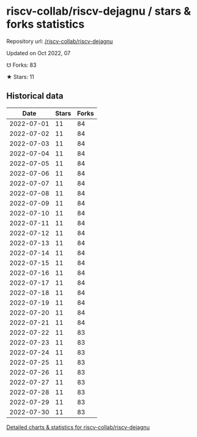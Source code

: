 # riscv-collab/riscv-dejagnu / stars & forks statistics

Repository url: [/riscv-collab/riscv-dejagnu](https://github.com/riscv-collab/riscv-dejagnu)

Updated on Oct 2022, 07

☋ Forks: 83

★ Stars: 11

## Historical data
| Date | Stars | Forks |
|------|-------|-------|
| 2022-07-01 | 11 | 84 | 
| 2022-07-02 | 11 | 84 | 
| 2022-07-03 | 11 | 84 | 
| 2022-07-04 | 11 | 84 | 
| 2022-07-05 | 11 | 84 | 
| 2022-07-06 | 11 | 84 | 
| 2022-07-07 | 11 | 84 | 
| 2022-07-08 | 11 | 84 | 
| 2022-07-09 | 11 | 84 | 
| 2022-07-10 | 11 | 84 | 
| 2022-07-11 | 11 | 84 | 
| 2022-07-12 | 11 | 84 | 
| 2022-07-13 | 11 | 84 | 
| 2022-07-14 | 11 | 84 | 
| 2022-07-15 | 11 | 84 | 
| 2022-07-16 | 11 | 84 | 
| 2022-07-17 | 11 | 84 | 
| 2022-07-18 | 11 | 84 | 
| 2022-07-19 | 11 | 84 | 
| 2022-07-20 | 11 | 84 | 
| 2022-07-21 | 11 | 84 | 
| 2022-07-22 | 11 | 83 | 
| 2022-07-23 | 11 | 83 | 
| 2022-07-24 | 11 | 83 | 
| 2022-07-25 | 11 | 83 | 
| 2022-07-26 | 11 | 83 | 
| 2022-07-27 | 11 | 83 | 
| 2022-07-28 | 11 | 83 | 
| 2022-07-29 | 11 | 83 | 
| 2022-07-30 | 11 | 83 | 


[Detailed charts & statistics for riscv-collab/riscv-dejagnu](https://reviewgithub.com/rep/riscv-collab/riscv-dejagnu)
